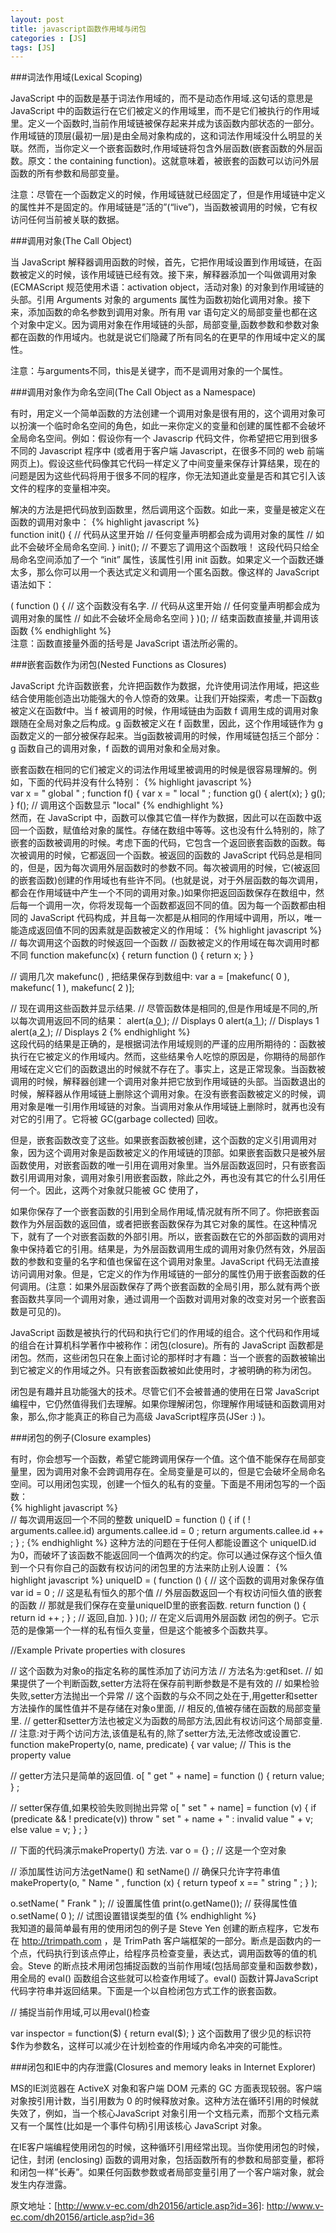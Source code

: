 ```yaml
---
layout: post
title: javascript函数作用域与闭包
categories : [JS]
tags: [JS]
--- 
```

###词法作用域(Lexical Scoping) 

JavaScript 中的函数是基于词法作用域的，而不是动态作用域.这句话的意思是 JavaScript 中的函数运行在它们被定义的作用域里，而不是它们被执行的作用域里。定义一个函数时,当前作用域链被保存起来并成为该函数内部状态的一部分。作用域链的顶层(最初一层)是由全局对象构成的，这和词法作用域没什么明显的关联。然而，当你定义一个嵌套函数时,作用域链将包含外层函数(嵌套函数的外层函数。原文：the containing function)。这就意味着，被嵌套的函数可以访问外层函数的所有参数和局部变量。  

注意：尽管在一个函数定义的时候，作用域链就已经固定了，但是作用域链中定义的属性并不是固定的。作用域链是”活的”(“live”)，当函数被调用的时候，它有权访问任何当前被关联的数据。  

###调用对象(The Call Object)  

当 JavaScript 解释器调用函数的时候，首先，它把作用域设置到作用域链，在函数被定义的时候，该作用域链已经有效。接下来，解释器添加一个叫做调用对象 (ECMAScript 规范使用术语：activation object，活动对象) 的对象到作用域链的头部。引用 Arguments 对象的 arguments 属性为函数初始化调用对象。接下来，添加函数的命名参数到调用对象。所有用 var 语句定义的局部变量也都在这个对象中定义。因为调用对象在作用域链的头部，局部变量,函数参数和参数对象都在函数的作用域内。也就是说它们隐藏了所有同名的在更早的作用域中定义的属性。  

注意：与arguments不同，this是关键字，而不是调用对象的一个属性。  


###调用对象作为命名空间(The Call Object as a Namespace)  

有时，用定义一个简单函数的方法创建一个调用对象是很有用的，这个调用对象可以扮演一个临时命名空间的角色，如此一来你定义的变量和创建的属性都不会破坏全局命名空间。例如：假设你有一个 Javascrip 代码文件，你希望把它用到很多不同的 Javascript 程序中 (或者用于客户端 Javascript，在很多不同的 web 前端网页上)。假设这些代码像其它代码一样定义了中间变量来保存计算结果，现在的问题是因为这些代码将用于很多不同的程序，你无法知道此变量是否和其它引入该文件的程序的变量相冲突。  

解决的方法是把代码放到函数里，然后调用这个函数。如此一来，变量是被定义在函数的调用对象中： 
{% highlight javascript %}  
function init() {
// 代码从这里开始
// 任何变量声明都会成为调用对象的属性
// 如此不会破坏全局命名空间.
}
init(); // 不要忘了调用这个函数哦！
这段代码只给全局命名空间添加了一个 “init” 属性，该属性引用 init 函数。如果定义一个函数还嫌太多，那么你可以用一个表达式定义和调用一个匿名函数。像这样的 JavaScript 语法如下：
  
( function () { // 这个函数没有名字.
// 代码从这里开始
// 任何变量声明都会成为调用对象的属性
// 如此不会破坏全局命名空间
} )(); // 结束函数直接量,并调用该函数
{% endhighlight %}  
注意：函数直接量外面的括号是 JavaScript 语法所必需的。  

###嵌套函数作为闭包(Nested Functions as Closures)  

JavaScript 允许函数嵌套，允许把函数作为数据，允许使用词法作用域，把这些结合使用能创造出功能强大的令人惊奇的效果。让我们开始探索，考虑一下函数g被定义在函数f中。当 f 被调用的时候，作用域链由为函数 f 调用生成的调用对象跟随在全局对象之后构成。g 函数被定义在 f 函数里，因此，这个作用域链作为 g 函数定义的一部分被保存起来。当g函数被调用的时候，作用域链包括三个部分：g 函数自己的调用对象，f 函数的调用对象和全局对象。  

嵌套函数在相同的它们被定义的词法作用域里被调用的时候是很容易理解的。例如，下面的代码并没有什么特别：
{% highlight javascript %}  
var x = " global " ;
function f() {
var x = " local " ;
function g() { alert(x); }
g();
}
f(); // 调用这个函数显示 "local"
{% endhighlight %}  
然而，在 JavaScript 中，函数可以像其它值一样作为数据，因此可以在函数中返回一个函数，赋值给对象的属性。存储在数组中等等。这也没有什么特别的，除了嵌套的函数被调用的时候。考虑下面的代码，它包含一个返回嵌套函数的函数。每次被调用的时候，它都返回一个函数。被返回的函数的 JavaScript 代码总是相同的，但是，因为每次调用外层函数时的参数不同。每次被调用的时候，它(被返回的嵌套函数)创建的作用域也有些许不同。(也就是说，对于外层函数的每次调用，都会在作用域链中产生一个不同的调用对象。)如果你把返回函数保存在数组中，然后每一个调用一次，你将发现每一个函数都返回不同的值。因为每一个函数都由相同的 JavaScript 代码构成，并且每一次都是从相同的作用域中调用，所以，唯一能造成返回值不同的因素就是函数被定义的作用域：
{% highlight javascript %}  
// 每次调用这个函数的时候返回一个函数
// 函数被定义的作用域在每次调用时都不同
function makefunc(x) {
return function () { return x; }
}
 
// 调用几次 makefunc() , 把结果保存到数组中:
var a = [makefunc( 0 ), makefunc( 1 ), makefunc( 2 )];
 
// 现在调用这些函数并显示结果.
// 尽管函数体是相同的,但是作用域是不同的,所以每次调用返回不同的结果：
alert(a[ 0 ]()); // Displays 0
alert(a[ 1 ]()); // Displays 1
alert(a[ 2 ]()); // Displays 2
{% endhighlight %}  
 这段代码的结果是正确的，是根据词法作用域规则的严谨的应用所期待的：函数被执行在它被定义的作用域内。然而，这些结果令人吃惊的原因是，你期待的局部作用域在定义它们的函数退出的时候就不存在了。事实上，这是正常现象。当函数被调用的时候，解释器创建一个调用对象并把它放到作用域链的头部。当函数退出的时候，解释器从作用域链上删除这个调用对象。在没有嵌套函数被定义的时候，调用对象是唯一引用作用域链的对象。当调用对象从作用域链上删除时，就再也没有对它的引用了。它将被 GC(garbage collected) 回收。

但是，嵌套函数改变了这些。如果嵌套函数被创建，这个函数的定义引用调用对象，因为这个调用对象是函数被定义的作用域链的顶部。如果嵌套函数只是被外层函数使用，对嵌套函数的唯一引用在调用对象里。当外层函数返回时，只有嵌套函数引用调用对象，调用对象引用嵌套函数，除此之外，再也没有其它的什么引用任何一个。因此，这两个对象就只能被 GC 使用了，

如果你保存了一个嵌套函数的引用到全局作用域,情况就有所不同了。你把嵌套函数作为外层函数的返回值，或者把嵌套函数保存为其它对象的属性。在这种情况下，就有了一个对嵌套函数的外部引用。所以，嵌套函数在它的外部函数的调用对象中保持着它的引用。结果是，为外层函数调用生成的调用对象仍然有效，外层函数的参数和变量的名字和值也保留在这个调用对象里。JavaScript 代码无法直接访问调用对象。但是，它定义的作为作用域链的一部分的属性仍用于嵌套函数的任何调用。(注意：如果外层函数保存了两个嵌套函数的全局引用，那么就有两个嵌套函数共享同一个调用对象，通过调用一个函数对调用对象的改变对另一个嵌套函数是可见的)。

JavaScript 函数是被执行的代码和执行它们的作用域的组合。这个代码和作用域的组合在计算机科学著作中被称作：闭包(closure)。所有的 JavaScript 函数都是闭包。然而，这些闭包只在象上面讨论的那样时才有趣：当一个嵌套的函数被输出到它被定义的作用域之外。只有嵌套函数被如此使用时，才被明确的称为闭包。

闭包是有趣并且功能强大的技术。尽管它们不会被普通的使用在日常 JavaScript 编程中，它仍然值得我们去理解。如果你理解闭包，你理解作用域链和函数调用对象，那么,你才能真正的称自己为高级 JavaScript程序员(JSer :) )。  

###闭包的例子(Closure examples)  
 
有时，你会想写一个函数，希望它能跨调用保存一个值。这个值不能保存在局部变量里，因为调用对象不会跨调用存在。全局变量是可以的，但是它会破坏全局命名空间。可以用闭包实现，创建一个恒久的私有的变量。下面是不用闭包写的一个函数：  
{% highlight javascript %}  
// 每次调用返回一个不同的整数
uniqueID = function () {
if ( ! arguments.callee.id) arguments.callee.id = 0 ;
return arguments.callee.id ++ ;
} ;
{% endhighlight %}
这种方法的问题在于任何人都能设置这个 uniqueID.id 为0，而破坏了该函数不能返回同一个值两次的约定。你可以通过保存这个恒久值到一个只有你自己的函数有权访问的闭包里的方法来防止别人设置：
{% highlight javascript %}
uniqueID = ( function () { // 这个函数的调用对象保存值
var id = 0 ; // 这是私有恒久的那个值
// 外层函数返回一个有权访问恒久值的嵌套的函数
// 那就是我们保存在变量uniqueID里的嵌套函数.
return function () { return id ++ ; } ; // 返回,自加.
} )(); // 在定义后调用外层函数
闭包的例子。它示范的是像第一个一样的私有恒久变量，但是这个能被多个函数共享。

//Example  Private properties with closures
 
// 这个函数为对象o的指定名称的属性添加了访问方法
// 方法名为:get和set.
// 如果提供了一个判断函数,setter方法将在保存前判断参数是不是有效的
// 如果检验失败,setter方法抛出一个异常
// 这个函数的与众不同之处在于,用getter和setter方法操作的属性值并不是存储在对象o里面,
// 相反的,值被存储在函数的局部变量里.
// getter和setter方法也被定义为函数的局部方法,因此有权访问这个局部变量.
// 注意:对于两个访问方法,该值是私有的,除了setter方法,无法修改或设置它.
function makeProperty(o, name, predicate) {
var value; // This is the property value
 
// getter方法只是简单的返回值.
o[ " get " + name] = function () { return value; } ;
 
// setter保存值,如果校验失败则抛出异常
o[ " set " + name] = function (v) {
if (predicate && ! predicate(v))
throw " set " + name + " : invalid value " + v;
else
value = v;
} ;
}
 
// 下面的代码演示makeProperty() 方法.
var o = {} ; // 这是一个空对象
 
// 添加属性访问方法getName() 和 setName()
// 确保只允许字符串值
makeProperty(o, " Name " , function (x) { return typeof x == " string " ; } );
 
o.setName( " Frank " ); // 设置属性值
print(o.getName()); // 获得属性值
o.setName( 0 ); // 试图设置错误类型的值
{% endhighlight %}  
我知道的最简单最有用的使用闭包的例子是 Steve Yen 创建的断点程序，它发布在 http://trimpath.com ，是 TrimPath 客户端框架的一部分。断点是函数内的一个点，代码执行到该点停止，给程序员检查变量，表达式，调用函数等的值的机会。Steve 的断点技术用闭包捕捉函数的当前作用域(包括局部变量和函数参数)，用全局的 eval() 函数组合这些就可以检查作用域了。eval() 函数计算JavaScript 代码字符串并返回结果。下面是一个以自检闭包方式工作的嵌套函数。  

// 捕捉当前作用域,可以用eval()检查

var inspector = function($) { return eval($); }
这个函数用了很少见的标识符$作为参数名，这样可以减少在计划检查的作用域内命名冲突的可能性。  

###闭包和IE中的内存泄露(Closures and memory leaks in Internet Explorer)

MS的IE浏览器在 ActiveX 对象和客户端 DOM 元素的 GC 方面表现较弱。客户端对象按引用计数，当引用数为 0 的时候释放对象。这种方法在循环引用的时候就失效了，例如，当一个核心JavaScript 对象引用一个文档元素，而那个文档元素又有一个属性(比如是一个事件句柄)引用该核心 JavaScript 对象。  

在IE客户端编程使用闭包的时候，这种循环引用经常出现。当你使用闭包的时候，记住，封闭 (enclosing) 函数的调用对象，包括函数所有的参数和局部变量，都将和闭包一样”长寿”。如果任何函数参数或者局部变量引用了一个客户端对象，就会发生内存泄露。  

原文地址：[http://www.v-ec.com/dh20156/article.asp?id=36]: http://www.v-ec.com/dh20156/article.asp?id=36